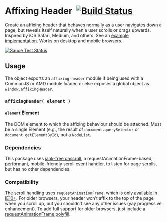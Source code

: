 # Affixing Header&nbsp; [![Build Status](https://travis-ci.org/acusti/affixing-header.svg?branch=master)](https://travis-ci.org/acusti/affixing-header)

Create an affixing header that behaves normally as a user navigates down a page, but reveals itself naturally when a user scrolls or drags upwards. Inspired by iOS Safari, Medium, and others. See an [example implementation][acusti.ca]. Works on desktop and mobile browsers.

[![Sauce Test Status](https://saucelabs.com/browser-matrix/acusti.svg)](https://saucelabs.com/u/acusti)

## Usage

The object exports an `affixing-header` module if being used with a CommonJS or AMD module loader, or else exposes a global object as `window.affixingHeader`.

### `affixingHeader( element )`

#### `element` Element

The DOM element to which the affixing behaviour should be attached. Must be a single Element (e.g., the result of `document.querySelector` or `document.getElementById`), not a `NodeList`.

### Dependencies

This package uses [jank-free onscroll][], a requestAnimationFrame-based, performant, mobile-friendly scroll event handler, to listen for page scrolls, but has no other dependencies.

### Compatibility

The scroll handling uses `requestAnimationFrame`, which is [only available in IE10+][raf-caniuse]. For older browsers, your header won’t affix to the top of the page when you scroll up, but you shouldn’t see any other issues (yay progressive enhancement). To add full support for older browsers, just include a [requestAnimationFrame polyfill][raf-polyfill].

[acusti.ca]: http://www.acusti.ca
[jank-free onscroll]: https://github.com/acusti/jank-free-onscroll
[raf-caniuse]: http://caniuse.com/#feat=requestanimationframe
[raf-polyfill]: https://gist.github.com/paulirish/1579671
